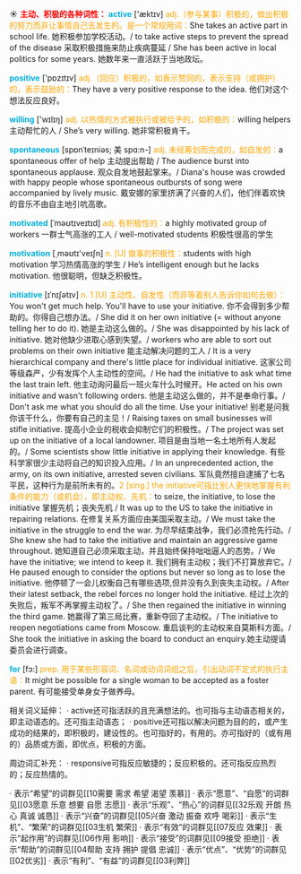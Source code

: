 ☀ <font color="red">**主动、积极的各种词性：**</font>
<font color="sky blue">**active**</font> ['æktɪv] 
<font color="orange">adj.（参与某事）积极的，做出积极的努力而非让事情自己去发生的。是一个常规用词：</font>She takes an active part in school life. 她积极参加学校活动。/ to take active steps to prevent the spread of the disease 采取积极措施来防止疾病蔓延 / She has been active in local politics for some years. 她数年来一直活跃于当地政坛。

<font color="sky blue">**positive**</font> ['pɒzɪtɪv] 
<font color="orange">adj.（回应）积极的，如表示赞同的，表示支持（或拥护）的，表示鼓励的：</font>They have a very positive response to the idea. 他们对这个想法反应良好。

<font color="sky blue">**willing**</font> ['wɪlɪŋ] 
<font color="orange">adj. 以热情的方式被执行或被给予的，如积极的：</font>willing helpers 主动帮忙的人 / She’s very willing. 她非常积极肯干。
           
<font color="sky blue">**spontaneous**</font> [spɒnˈteɪniəs; 美 spɑ:n-]
<font color="orange">adj. 未经筹划而完成的，如自发的：</font>a spontaneous offer of help 主动提出帮助 / The audience burst into spontaneous applause. 观众自发地鼓起掌来。/ Diana's house was crowded with happy people whose spontaneous outbursts of song were accompanied by lively music. 戴安娜的家里挤满了兴奋的人们，他们伴着欢快的音乐不由自主地引吭高歌。

<font color="sky blue">**motivated**</font> [ˈməʊtɪveɪtɪd]
<font color="orange">adj. 有积极性的：</font>a highly motivated group of workers 一群士气高涨的工人 / well-motivated students 积极性很高的学生

<font color="sky blue">**motivation**</font> [͵məʊtɪ'veɪʃn] 
<font color="orange">n. [U] 做事的积极性：</font>students with high motivation 学习热情高涨的学生 / He’s intelligent enough but he lacks motivation. 他很聪明，但缺乏积极性。
           
<font color="sky blue">**initiative**</font> [ɪˈnɪʃətɪv]
<font color="orange">n. 1 [U] 主动性、自发性（而非等着别人告诉你如何去做）：</font>You won't get much help. You'll have to use your initiative. 你不会得到多少帮助的。你得自己想办法。/ She did it on her own initiative (= without anyone telling her to do it). 她是主动这么做的。/ She was disappointed by his lack of initiative. 她对他缺少进取心感到失望。/ workers who are able to sort out problems on their own initiative 能主动解决问题的工人 / It is a very hierarchical company and there's little place for individual initiative. 这家公司等级森严，少有发挥个人主动性的空间。/ He had the initiative to ask what time the last train left. 他主动询问最后一班火车什么时候开。He acted on his own initiative and wasn't following orders. 他是主动这么做的，并不是奉命行事。/ Don't ask me what you should do all the time. Use your initiative! 别老是问我你该干什么，你要有自己的主见！/ Raising taxes on small businesses will stifle initiative. 提高小企业的税收会抑制它们的积极性。/ The project was set up on the initiative of a local landowner. 项目是由当地一名土地所有人发起的。/ Some scientists show little initiative in applying their knowledge. 有些科学家很少主动将自己的知识投入应用。/ In an unprecedented action, the army, on its own initiative, arrested seven civilians. 军队竟然擅自逮捕了七名平民，这种行为是前所未有的。<font color="orange">2 [sing.] the initiative可指比别人更快地掌握有利条件的能力（或机会），即主动权、先机：</font>to seize, the initiative, to lose the initiative 掌握先机；丧失先机 / It was up to the US to take the initiative in repairing relations. 在修复关系方面应由美国采取主动。/ We must take the initiative in the struggle to end the war. 为尽早结束战争，我们必须抢先行动。/ She knew she had to take the initiative and maintain an aggressive game throughout. 她知道自己必须采取主动，并且始终保持咄咄逼人的态势。/ We have the initiative; we intend to keep it. 我们拥有主动权；我们不打算放弃它。/ He paused enough to consider the options but never so long as to lose the initiative. 他停顿了一会儿权衡自己有哪些选项,但并没有久到丧失主动权。/ After their latest setback, the rebel forces no longer hold the initiative. 经过上次的失败后，叛军不再掌握主动权了。/ She then regained the initiative in winning the third game. 她赢得了第三局比赛，重新夺回了主动权。/ The initiative to reopen negotiations came from Moscow. 重启谈判的主动权来自莫斯科方面。/ She took the initiative in asking the board to conduct an enquiry.她主动提请委员会进行调查。
 
<font color="sky blue">**for**</font> [fɔ:] 
<font color="orange">prep. 用于某些形容词、名词或动词词组之后，引出动词不定式的执行主语：</font>It might be possible for a single woman to be accepted as a foster parent. 有可能接受单身女子做养母。

相关词义延伸：
· active还可指活跃的且充满想法的。也可指与主动语态相关的，即主动语态的。还可指主动语态；
· positive还可指以解决问题为目的的，或产生成功的结果的，即积极的，建设性的。也可指好的，有用的。亦可指好的（或有用的）品质或方面，即优点，积极的方面。

周边词汇补充：
· responsive可指反应敏捷的；反应积极的。还可指反应热烈的；反应热情的。

· 表示“希望”的词群见[[10需要 需求 希望 渴望 羡慕]]
· 表示“愿意”、“自愿”的词群见[[03愿意 乐意 想要 自愿 志愿]]
· 表示“乐观”、“热心”的词群见[[32乐观 开朗 热心 真诚 诚恳]]
· 表示“兴奋”的词群见[[05兴奋 激动 振奋 欢呼 喝彩]]
· 表示“生机”、“繁荣”的词群见[[03生机 繁荣]]
· 表示“有效”的词群见[[07反应 效果]]
· 表示“起作用”的词群见[[06作用 影响]]
· 表示“接受”的词群见[[09接受 拒绝]]
· 表示“帮助”的词群见[[04帮助 支持 拥护 提倡 忠诚]]
· 表示“优点”、“优势”的词群见[[02优劣]]
· 表示“有利”、“有益”的词群见[[03利弊]]
